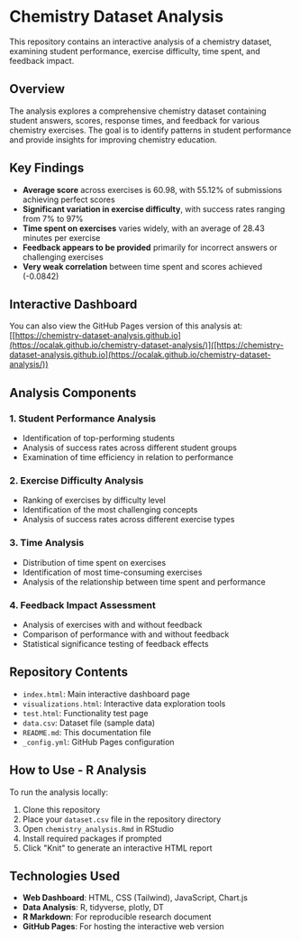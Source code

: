 # Chemistry Dataset Analysis

This repository contains an interactive analysis of a chemistry dataset, examining student performance, exercise difficulty, time spent, and feedback impact.

## Overview

The analysis explores a comprehensive chemistry dataset containing student answers, scores, response times, and feedback for various chemistry exercises. The goal is to identify patterns in student performance and provide insights for improving chemistry education.

## Key Findings

- **Average score** across exercises is 60.98, with 55.12% of submissions achieving perfect scores
- **Significant variation in exercise difficulty**, with success rates ranging from 7% to 97%
- **Time spent on exercises** varies widely, with an average of 28.43 minutes per exercise
- **Feedback appears to be provided** primarily for incorrect answers or challenging exercises
- **Very weak correlation** between time spent and scores achieved (-0.0842)

## Interactive Dashboard

You can also view the GitHub Pages version of this analysis at:
[[https://chemistry-dataset-analysis.github.io](https://ocalak.github.io/chemistry-dataset-analysis/)]([https://chemistry-dataset-analysis.github.io](https://ocalak.github.io/chemistry-dataset-analysis/))


## Analysis Components

### 1. Student Performance Analysis

- Identification of top-performing students
- Analysis of success rates across different student groups
- Examination of time efficiency in relation to performance

### 2. Exercise Difficulty Analysis

- Ranking of exercises by difficulty level
- Identification of the most challenging concepts
- Analysis of success rates across different exercise types

### 3. Time Analysis

- Distribution of time spent on exercises
- Identification of most time-consuming exercises
- Analysis of the relationship between time spent and performance

### 4. Feedback Impact Assessment

- Analysis of exercises with and without feedback
- Comparison of performance with and without feedback
- Statistical significance testing of feedback effects


## Repository Contents

- `index.html`: Main interactive dashboard page
- `visualizations.html`: Interactive data exploration tools
- `test.html`: Functionality test page
- `data.csv`: Dataset file (sample data)
- `README.md`: This documentation file
- `_config.yml`: GitHub Pages configuration

## How to Use - R Analysis

To run the analysis locally:

1. Clone this repository
2. Place your `dataset.csv` file in the repository directory
3. Open `chemistry_analysis.Rmd` in RStudio
4. Install required packages if prompted
5. Click "Knit" to generate an interactive HTML report

## Technologies Used

- **Web Dashboard**: HTML, CSS (Tailwind), JavaScript, Chart.js
- **Data Analysis**: R, tidyverse, plotly, DT
- **R Markdown**: For reproducible research document
- **GitHub Pages**: For hosting the interactive web version
